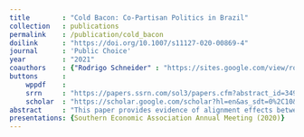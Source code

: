 ```yaml
---
title        : "Cold Bacon: Co-Partisan Politics in Brazil"
collection   : publications
permalink    : /publication/cold_bacon
doilink      : "https://doi.org/10.1007/s11127-020-00869-4"
journal      : 'Public Choice'
year         : "2021"
coauthors    : {"Rodrigo Schneider" : "https://sites.google.com/view/rodrigoaraujoschneider"}
buttons      : 
    wppdf    : 
    srrn     : "https://papers.ssrn.com/sol3/papers.cfm?abstract_id=3498966"
    scholar  : "https://scholar.google.com/scholar?hl=en&as_sdt=0%2C10&q=Cold+Bacon%3A+Co-Partisan+Politics+in+Brazil+&btnG="
abstract     : "This paper provides evidence of alignment effects between the executive and the legislative branches of the central government. We rely on detailed data on Brazilian intergovernmental grants whose allocations are determined by legislators. The executive branch cannot interfere with the destinies or volumes of grants, but it can control the transfer pace. We group the data into municipalities and estimate the effects of the share of aligned legislators associated with a municipality on the average time to receive grants. We show that legislators politically aligned to the executive branch transfer resources to their constituencies nine months faster than unaligned legislators. To achieve a causal interpretation of these results, we rely on exogenous variations in the shares of elected aligned legislators caused by the phased-in introduction of electronic voting. Our findings regarding how political alignment affects the speed of transfer are consistent across different periods and alternative definitions of the dependent variable."
presentations: {Southern Economic Association Annual Meeting (2020)}
---
```


